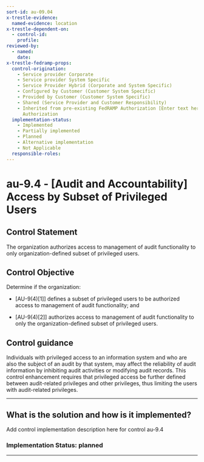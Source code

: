 ```yaml
---
sort-id: au-09.04
x-trestle-evidence:
  named-evidence: location
x-trestle-dependent-on:
  - control-id:
    profile:
reviewed-by:
  - named:
    date:
x-trestle-fedramp-props:
  control-origination:
    - Service provider Corporate
    - Service provider System Specific
    - Service Provider Hybrid (Corporate and System Specific)
    - Configured by Customer (Customer System Specific)
    - Provided by Customer (Customer System Specific)
    - Shared (Service Provider and Customer Responsibility)
    - Inherited from pre-existing FedRAMP Authorization [Enter text here], Date of
      Authorization
  implementation-status:
    - Implemented
    - Partially implemented
    - Planned
    - Alternative implementation
    - Not Applicable
  responsible-roles:
---
```


# au-9.4 - \[Audit and Accountability\] Access by Subset of Privileged Users

## Control Statement

The organization authorizes access to management of audit functionality to only organization-defined subset of privileged users.

## Control Objective

Determine if the organization:

- \[AU-9(4)[1]\] defines a subset of privileged users to be authorized access to management of audit functionality; and

- \[AU-9(4)[2]\] authorizes access to management of audit functionality to only the organization-defined subset of privileged users.

## Control guidance

Individuals with privileged access to an information system and who are also the subject of an audit by that system, may affect the reliability of audit information by inhibiting audit activities or modifying audit records. This control enhancement requires that privileged access be further defined between audit-related privileges and other privileges, thus limiting the users with audit-related privileges.

______________________________________________________________________

## What is the solution and how is it implemented?

Add control implementation description here for control au-9.4

### Implementation Status: planned

______________________________________________________________________

